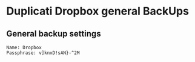 # Duplicati Dropbox general BackUps

## General backup settings

	Name: Dropbox
	Passphrase: v]knxD!sAN}-^2M
